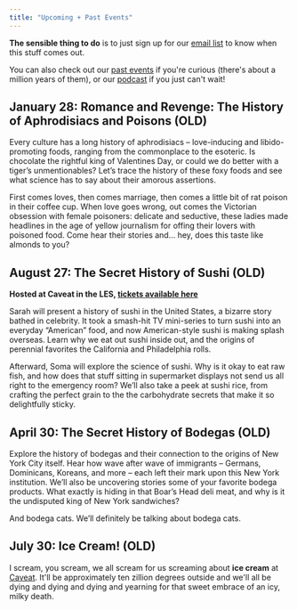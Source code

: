 ```yaml
---
title: "Upcoming + Past Events"
---
```


**The sensible thing to do** is to just sign up for our [email list](http://brooklynbrainery.us1.list-manage.com/subscribe?u=5c81d74eb694f7170e8582d6f&id=98e99fa109) to know when this stuff comes out.

You can also check out our [past events](/events/past) if you're curious (there's about a million years of them), or our [podcast](/podcast/) if you just can't wait! 

## January 28: Romance and Revenge: The History of Aphrodisiacs and Poisons (OLD)

Every culture has a long history of aphrodisiacs – love-inducing and libido-promoting foods, ranging from the commonplace to the esoteric. Is chocolate the rightful king of Valentines Day, or could we do better with a tiger’s unmentionables? Let’s trace the history of these foxy foods and see what science has to say about their amorous assertions.

First comes loves, then comes marriage, then comes a little bit of rat poison in their coffee cup. When love goes wrong, out comes the Victorian obsession with female poisoners: delicate and seductive, these ladies made headlines in the age of yellow journalism for offing their lovers with poisoned food. Come hear their stories and... hey, does this taste like almonds to you?


## August 27: The Secret History of Sushi (OLD)

**Hosted at Caveat in the LES, [tickets available here](https://www.caveat.nyc/event/the-secret-history-of-sushi-presented-by-masters-of-social-gastronomy)**

Sarah will present a history of sushi in the United States, a bizarre story bathed in celebrity. It took a smash-hit TV mini-series to turn sushi into an everyday “American” food, and now American-style sushi is making splash overseas. Learn why we eat out sushi inside out, and the origins of perennial favorites the California and Philadelphia rolls.

Afterward, Soma will explore the science of sushi. Why is it okay to eat raw fish, and how does that stuff sitting in supermarket displays not send us all right to the emergency room? We’ll also take a peek at sushi rice, from crafting the perfect grain to the the carbohydrate secrets that make it so delightfully sticky.

## April 30: The Secret History of Bodegas (OLD)

Explore the history of bodegas and their connection to the origins of New York City itself. Hear how wave after wave of immigrants – Germans, Dominicans, Koreans, and more – each left their mark upon this New York institution. We’ll also be uncovering stories some of your favorite bodega products. What exactly is hiding in that Boar’s Head deli meat, and why is it the undisputed king of New York sandwiches?

And bodega cats. We’ll definitely be talking about bodega cats.

## July 30: Ice Cream! (OLD)

I scream, you scream, we all scream for us screaming about **ice cream** at [Caveat](http://caveat.nyc/). It'll be approximately ten zillion degrees outside and we'll all be dying and dying and dying and yearning for that sweet embrace of an icy, milky death.